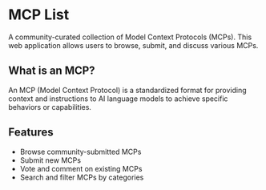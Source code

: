 # MCP List

A community-curated collection of Model Context Protocols (MCPs). This web application allows users to browse, submit, and discuss various MCPs.

## What is an MCP?

An MCP (Model Context Protocol) is a standardized format for providing context and instructions to AI language models to achieve specific behaviors or capabilities.

## Features

- Browse community-submitted MCPs
- Submit new MCPs
- Vote and comment on existing MCPs
- Search and filter MCPs by categories